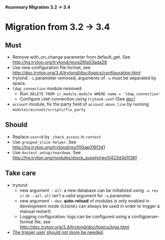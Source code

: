 **#summary Migration 3.2 -> 3.4**

# Migration from 3.2 -> 3.4 #

## Must ##

  * Remove with\_on\_change parameter from default\_get. See http://hg.tryton.org/trytond/rev/a26fa53ada28
  * Use new configuration file format, see http://doc.tryton.org/3.4/trytond/doc/topics/configuration.html
  * trytond: `-i` parameter removed, arguments of `-u` must be separated by space.
  * `ldap_connection` module removed:
    * Run: `DELETE FROM ir_module_module WHERE name = 'ldap_connection'`
    * Configure `LDAP` connection using `trytond.conf` (See [doc](http://hg.tryton.org/modules/ldap_authentication/file/90f2551dea5a/doc/index.rst))
  * `account` module, fix the party field of `account.move.line` by running `modules/account/scripts/fix_party`

## Should ##

  * Replace `user=0` by `_check_access` in `context`
  * Use `grouped_slice helper`. See http://hg.tryton.org/trytond/rev/f00ae016f341
  * Use `doctest_setup/teardown`. See http://hg.tryton.org/modules/stock_supply/rev/0423d3d1f36f

## Take care ##

  * trytond
    * new argument `--all`: a new database can be initialized using `-u res ir` or `--all`. `all` isn't a valid argument for `-u` parameter.
    * new argument `--dev`: **auto-reload** of modules is only enabled in development mode (`SIGUSR1` can always be used in order to trigger a manual restart)
    * Logging configuration: logs can be configured using a configparser-format file, see http://doc.tryton.org/3.4/trytond/doc/topics/logs.html
  * [The trigger user should not more be needed](https://bugs.tryton.org/issue4278).